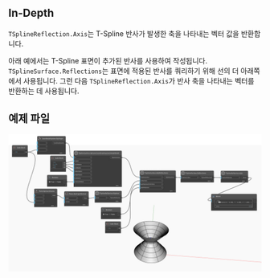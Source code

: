 ## In-Depth
`TSplineReflection.Axis`는 T-Spline 반사가 발생한 축을 나타내는 벡터 값을 반환합니다.

아래 예에서는 T-Spline 표면이 추가된 반사를 사용하여 작성됩니다. `TSplineSurface.Reflections`는 표면에 적용된 반사를 쿼리하기 위해 선의 더 아래쪽에서 사용됩니다. 그런 다음 `TSplineReflection.Axis`가 반사 축을 나타내는 벡터를 반환하는 데 사용됩니다.


## 예제 파일

![Example](./Autodesk.DesignScript.Geometry.TSpline.TSplineReflection.Axis_img.jpg)
